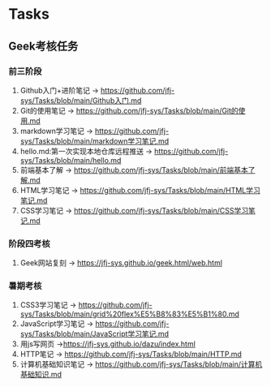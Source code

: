 # Tasks
## Geek考核任务
### 前三阶段
1. Github入门+进阶笔记 -> https://github.com/jfj-sys/Tasks/blob/main/Github入门.md
2. Git的使用笔记 -> https://github.com/jfj-sys/Tasks/blob/main/Git的使用.md
3. markdown学习笔记 -> https://github.com/jfj-sys/Tasks/blob/main/markdown学习笔记.md
4. hello.md:第一次实现本地仓库远程推送 -> https://github.com/jfj-sys/Tasks/blob/main/hello.md
5. 前端基本了解 -> https://github.com/jfj-sys/Tasks/blob/main/前端基本了解.md
6. HTML学习笔记 -> https://github.com/jfj-sys/Tasks/blob/main/HTML学习笔记.md
7. CSS学习笔记 -> https://github.com/jfj-sys/Tasks/blob/main/CSS学习笔记.md
### 阶段四考核
1. Geek网站复刻 -> https://jfj-sys.github.io/geek.html/web.html
### 暑期考核
1. CSS3学习笔记 -> https://github.com/jfj-sys/Tasks/blob/main/grid%20flex%E5%B8%83%E5%B1%80.md
2. JavaScript学习笔记 -> https://github.com/jfj-sys/Tasks/blob/main/JavaScript学习笔记.md
3. 用js写网页 ->https://jfj-sys.github.io/dazu/index.html
4. HTTP笔记 -> https://github.com/jfj-sys/Tasks/blob/main/HTTP.md
5. 计算机基础知识笔记 -> https://github.com/jfj-sys/Tasks/blob/main/计算机基础知识.md
   
